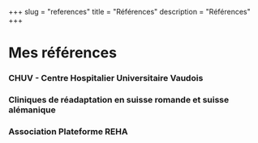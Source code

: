 +++
slug = "references"
title = "Références"
description = "Références"
+++

# Mes références
### CHUV - Centre Hospitalier Universitaire Vaudois
### Cliniques de réadaptation en suisse romande et suisse alémanique
### Association Plateforme REHA
